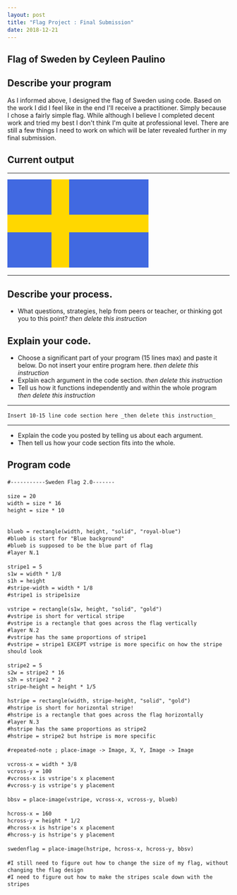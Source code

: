 ```yaml
---
layout: post
title: "Flag Project : Final Submission"
date: 2018-12-21
---
```


## Flag of Sweden by Ceyleen Paulino



## Describe your program
As I informed above, I designed the flag of Sweden using code. Based on the work I did I feel like in the end I'll receive a practitioner. Simply because I chose a fairly simple flag. While although I believe I completed decent work and tried my best I don't think I'm quite at professional level. There are still a few things I need to work on which will be later revealed further in my final submission.    


## Current output

* * *
![GitHub Logo](/images/sweden.png)
* * *


## Describe your process.

-   What questions, strategies, help from peers or teacher, or thinking got you to this point? _then delete this instruction_

<!--- Delete this comment and add your writing -->


## Explain your code.

-   Choose a significant part of your program (15 lines max) and paste it below. Do not insert your entire program here. _then delete this instruction_
-   Explain each argument in the code section. _then delete this instruction_
-   Tell us how it functions independently and within the whole program _then delete this instruction_

* * *

```
Insert 10-15 line code section here _then delete this instruction_
```

* * *

-   Explain the code you posted by telling us about each argument.
-   Then tell us how your code section fits into the whole.
 
<!--- Delete this comment and add your writing -->


## Program code

```
#-----------Sweden Flag 2.0-------

size = 20
width = size * 16
height = size * 10 


blueb = rectangle(width, height, "solid", "royal-blue")
#blueb is stort for "Blue background"
#blueb is supposed to be the blue part of flag 
#layer N.1

stripe1 = 5
s1w = width * 1/8
s1h = height 
#stripe-width = width * 1/8
#stripe1 is stripe1size 

vstripe = rectangle(s1w, height, "solid", "gold") 
#vstripe is short for vertical stripe
#vstripe is a rectangle that goes across the flag vertically 
#layer N.2
#vstripe has the same proportions of stripe1 
#vstripe = stripe1 EXCEPT vstripe is more specific on how the stripe should look

stripe2 = 5
s2w = stripe2 * 16
s2h = stripe2 * 2
stripe-height = height * 1/5

hstripe = rectangle(width, stripe-height, "solid", "gold") 
#hstripe is short for horizontal stripe!
#hstripe is a rectangle that goes across the flag horizontally
#layer N.3
#hstripe has the same proportions as stripe2
#hstripe = stripe2 but hstripe is more specific

#repeated-note ; place-image -> Image, X, Y, Image -> Image

vcross-x = width * 3/8
vcross-y = 100
#vcross-x is vstripe's x placement
#vcross-y is vstripe's y placement

bbsv = place-image(vstripe, vcross-x, vcross-y, blueb) 

hcross-x = 160
hcross-y = height * 1/2
#hcross-x is hstripe's x placement
#hcross-y is hstripe's y placement

swedenflag = place-image(hstripe, hcross-x, hcross-y, bbsv) 

#I still need to figure out how to change the size of my flag, without changing the flag design
#I need to figure out how to make the stripes scale down with the stripes

```
